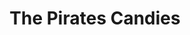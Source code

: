 ---
title: "The Pirates Candies"
url: /paris/the-pirates-candies-rue-de-steinkerque/
shop: confiserie
---